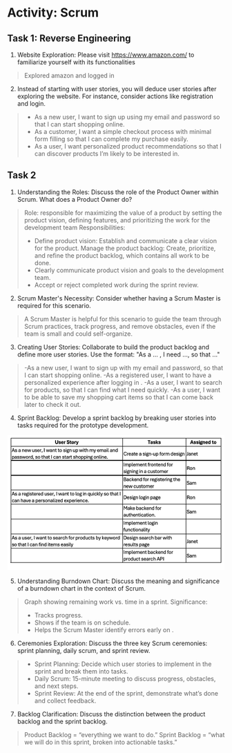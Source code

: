 # Activity: Scrum

## Task 1: Reverse Engineering
1. Website Exploration: Please visit https://www.amazon.com/ to familiarize yourself with its functionalities

>Explored amazon and logged in 
 
2. Instead of starting with user stories, you will deduce user stories after exploring the website. For instance, consider actions like registration and login.

> - As a new user, I want to sign up using my email and password so that I can start shopping online.
> - As a customer, I want a simple checkout process with minimal form filling so that I can complete my purchase easily.
> - As a user, I want personalized product recommendations so that I can discover products I’m likely to be interested in.

## Task 2
1. Understanding the Roles: Discuss the role of the Product Owner within Scrum. What does a Product Owner do?
>Role:  responsible for maximizing the value of a product by setting the product vision, defining features, and prioritizing the work for the development team
>Responsibilities:
> - Define product vision: Establish and communicate a clear vision for the product.
Manage the product backlog: Create, prioritize, and refine the product backlog, which contains all work to be done.
> - Clearly communicate product vision and goals to the development team.
> - Accept or reject completed work during the sprint review.

2. Scrum Master's Necessity: Consider whether having a Scrum Master is required for this scenario.

> A Scrum Master is helpful for this scenario to guide the team through Scrum practices, track progress, and remove obstacles, even if the team is small and could self-organize.

3. Creating User Stories: Collaborate to build the product backlog and define more user stories. Use the format: "As a ... , I need ..., so that ..."

> -As a new user, I want to sign up with my email and password, so that I can start shopping online.
-As a registered user, I want to have a personalized experience after logging in .
-As a user, I want to search for products, so that I can find what I need quickly.
-As a user, I want to be able to save my shopping cart items so that I can come back later to check it out.

4. Sprint Backlog: Develop a sprint backlog by breaking user stories into tasks required for the prototype development.

![Sprint backlog](https://github.com/jiyajam/web-dev-project/blob/main/images/Task2..png?raw=true)

5. Understanding Burndown Chart: Discuss the meaning and significance of a burndown chart in the context of Scrum.

> Graph showing remaining work vs. time in a sprint.
Significance:
> - Tracks progress.
> - Shows if the team is on schedule.
> - Helps the Scrum Master identify errors early on .

6. Ceremonies Exploration: Discuss the three key Scrum ceremonies: sprint planning, daily scrum, and sprint review.

> - Sprint Planning: Decide which user stories to implement in the sprint and break them into tasks.
> - Daily Scrum: 15-minute meeting to discuss progress, obstacles, and next steps.
> - Sprint Review: At the end of the sprint, demonstrate what’s done and collect feedback.

7. Backlog Clarification: Discuss the distinction between the product backlog and the sprint backlog.
> Product Backlog = “everything we want to do.”
> Sprint Backlog = “what we will do in this sprint, broken into actionable tasks.”